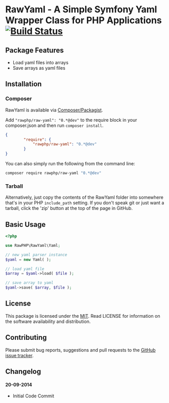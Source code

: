 # RawYaml - A Simple Symfony Yaml Wrapper Class for PHP Applications [![Build Status](https://travis-ci.org/rawphp/RawYaml.svg?branch=master)](https://travis-ci.org/rawphp/RawYaml)

## Package Features
- Load yaml files into arrays
- Save arrays as yaml files

## Installation

### Composer
RawYaml is available via [Composer/Packagist](https://packagist.org/packages/rawphp/raw-yaml).

Add `"rawphp/raw-yaml": "0.*@dev"` to the require block in your composer.json and then run `composer install`.

```json
{
        "require": {
            "rawphp/raw-yaml": "0.*@dev"
        }
}
```

You can also simply run the following from the command line:

```sh
composer require rawphp/raw-yaml "0.*@dev"
```

### Tarball
Alternatively, just copy the contents of the RawYaml folder into somewhere that's in your PHP `include_path` setting. If you don't speak git or just want a tarball, click the 'zip' button at the top of the page in GitHub.

## Basic Usage

```php
<?php

use RawPHP\RawYaml\Yaml;

// new yaml parser instance
$yaml = new Yaml( );

// load yaml file
$array = $yaml->load( $file );

// save array to yaml
$yaml->save( $array, $file );
```

## License
This package is licensed under the [MIT](https://github.com/rawphp/RawYaml/blob/master/LICENSE). Read LICENSE for information on the software availability and distribution.

## Contributing

Please submit bug reports, suggestions and pull requests to the [GitHub issue tracker](https://github.com/rawphp/RawYaml/issues).

## Changelog

#### 20-09-2014
- Initial Code Commit
